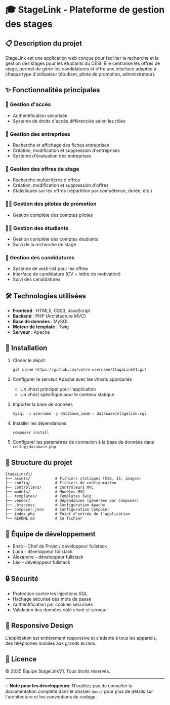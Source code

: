 # 🎓 StageLink - Plateforme de gestion des stages

## 📋 Description du projet

StageLink est une application web conçue pour faciliter la recherche et la gestion des stages pour les étudiants du CESI. Elle centralise les offres de stage, permet de gérer les candidatures et offre une interface adaptée à chaque type d'utilisateur (étudiant, pilote de promotion, administrateur).

## ✨ Fonctionnalités principales

### 👤 Gestion d'accès
- Authentification sécurisée
- Système de droits d'accès différenciés selon les rôles

### 🏢 Gestion des entreprises
- Recherche et affichage des fiches entreprises
- Création, modification et suppression d'entreprises
- Système d'évaluation des entreprises

### 📝 Gestion des offres de stage
- Recherche multicritères d'offres
- Création, modification et suppression d'offres
- Statistiques sur les offres (répartition par compétence, durée, etc.)

### 👨‍🏫 Gestion des pilotes de promotion
- Gestion complète des comptes pilotes

### 👨‍🎓 Gestion des étudiants
- Gestion complète des comptes étudiants
- Suivi de la recherche de stage

### 📄 Gestion des candidatures
- Système de wish-list pour les offres
- Interface de candidature (CV + lettre de motivation)
- Suivi des candidatures

## 🛠️ Technologies utilisées

- **Frontend** : HTML5, CSS3, JavaScript
- **Backend** : PHP (Architecture MVC)
- **Base de données** : MySQL
- **Moteur de template** : Twig
- **Serveur** : Apache

## 🚀 Installation

1. Cloner le dépôt
   ```bash
   git clone https://github.com/votre-username/StageLinkV1.git
   ```

2. Configurer le serveur Apache avec les vhosts appropriés
   - Un vhost principal pour l'application
   - Un vhost spécifique pour le contenu statique

3. Importer la base de données
   ```bash
   mysql -u username -p database_name < database/stagelink.sql
   ```

4. Installer les dépendances
   ```bash
   composer install
   ```

5. Configurer les paramètres de connexion à la base de données dans `config/database.php`

## 📁 Structure du projet

```
StageLinkV1/
├── assets/           # Fichiers statiques (CSS, JS, images)
├── config/           # Fichiers de configuration
├── controllers/      # Contrôleurs MVC
├── models/           # Modèles MVC
├── templates/        # Templates Twig
├── vendor/           # Dépendances (générées par Composer)
├── .htaccess         # Configuration Apache
├── composer.json     # Configuration Composer
├── index.php         # Point d'entrée de l'application
└── README.md         # Ce fichier
```

## 👥 Équipe de développement

- Enzo - Chef de Projet / développeur fullstack
- Luca - développeur fullstack
- Alexandre - développeur fullstack
- Léo - développeur fullstack

## 🔒 Sécurité

- Protection contre les injections SQL
- Hachage sécurisé des mots de passe
- Authentification par cookies sécurisés
- Validation des données côté client et serveur

## 📱 Responsive Design

L'application est entièrement responsive et s'adapte à tous les appareils, des téléphones mobiles aux grands écrans.

## 📜 Licence

© 2025 Équipe StageLinkV1. Tous droits réservés.

---

💡 **Note pour les développeurs**: N'oubliez pas de consulter la documentation complète dans le dossier `docs/` pour plus de détails sur l'architecture et les conventions de codage.

